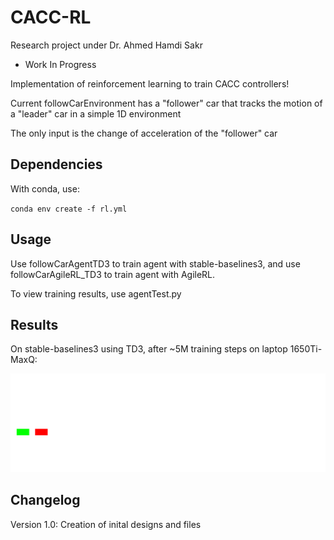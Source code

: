 # CACC-RL

Research project under Dr. Ahmed Hamdi Sakr
 
* Work In Progress

Implementation of reinforcement learning to train CACC controllers! 

Current followCarEnvironment has a "follower" car that tracks the motion of a "leader" car in a simple 1D environment 

The only input is the change of acceleration of the "follower" car

## Dependencies

With conda, use: 

`conda env create -f rl.yml`

## Usage 

Use followCarAgentTD3 to train agent with stable-baselines3, and use followCarAgileRL_TD3 to train agent with AgileRL. 

To view training results, use agentTest.py 

## Results

On stable-baselines3 using TD3, after ~5M training steps on laptop 1650Ti-MaxQ: 

![followCar](https://github.com/stevfu/CACC-RL/blob/main/td3_followCar_v0.gif)

## Changelog 
Version 1.0: Creation of inital designs and files 
